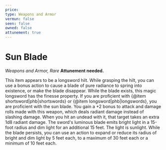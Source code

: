 ```yaml
---
price: 
type: Weapons and Armor
vermun: false
seen: false
owned: false
attunement: true
---
```

# Sun Blade

*Weapons and Armor, Rare* **Attunement needed.**

This item appears to be a longsword hilt. While grasping the hilt, you can use a bonus action to cause a blade of pure radiance to spring into existence, or make the blade disappear. While the blade exists, this magic longsword has the finesse property. If you are proficient with {@item shortsword|phb|shortswords} or {@item longsword|phb|longswords}, you are proficient with the sun blade. You gain a +2 bonus to attack and damage rolls made with this weapon, which deals radiant damage instead of slashing damage. When you hit an undead with it, that target takes an extra 1d8 radiant damage. The sword's luminous blade emits bright light in a 15-foot radius and dim light for an additional 15 feet. The light is sunlight. While the blade persists, you can use an action to expand or reduce its radius of bright and dim light by 5 feet each, to a maximum of 30 feet each or a minimum of 10 feet each.